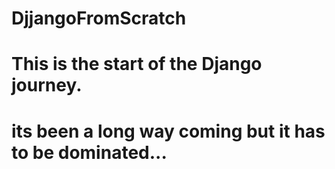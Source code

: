 # DjjangoFromScratch
# This is the start of the Django journey.
# its been a long way coming but it has to be dominated...
